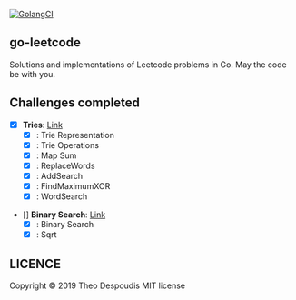 [![GolangCI](https://golangci.com/badges/github.com/golangci/golangci-lint.svg)](https://golangci.com/r/github.com/theodesp/go-leetcode)

go-leetcode
---
Solutions and implementations of Leetcode problems in Go.
May the code be with you.

## Challenges completed

- [x] **Tries**: [Link](https://leetcode.com/explore/learn/card/trie/150/introduction-to-trie/)
    - [x] : Trie Representation
    - [x] : Trie Operations
    - [x] : Map Sum
    - [x] : ReplaceWords
    - [x] : AddSearch
    - [x] : FindMaximumXOR
    - [x] : WordSearch
    
- [] **Binary Search**: [Link](https://leetcode.com/explore/learn/card/binary-search/138/background/)
    - [x] : Binary Search
    - [x] : Sqrt

## LICENCE
Copyright © 2019 Theo Despoudis MIT license
